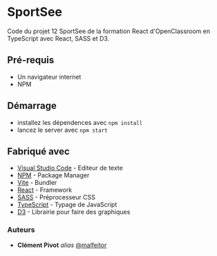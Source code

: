 # SportSee

Code du projet 12 SportSee de la formation React d'OpenClassroom en TypeScript avec React, SASS et D3.

## Pré-requis

- Un navigateur internet
- NPM

## Démarrage

- installez les dépendences avec `npm install`
- lancez le server avec `npm start`

## Fabriqué avec

- [Visual Studio Code](https://code.visualstudio.com/) - Editeur de texte
- [NPM](https://www.npmjs.com/) - Package Manager
- [Vite](https://vitejs.dev/) - Bundler
- [React](https://react.dev/) - Framework
- [SASS](https://sass-lang.com/) - Préprocesseur CSS
- [TypeScript](https://www.typescriptlang.org/) - Typage de JavaScript
- [D3](https://d3js.org/) - Librairie pour faire des graphiques

### Auteurs

- **Clément Pivot** _alias_ [@malfeitor](https://github.com/malfeitor)
